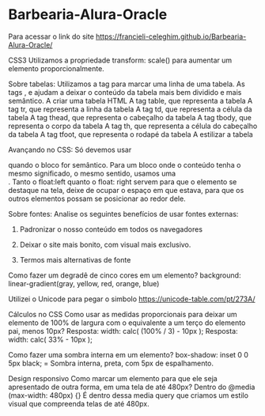# Barbearia-Alura-Oracle
Para acessar o link do site https://francieli-celeghim.github.io/Barbearia-Alura-Oracle/

CSS3
Utilizamos a propriedade transform: scale() para aumentar um elemento proporcionalmente.

Sobre tabelas: Utilizamos a tag <tr> para marcar uma linha de uma tabela.
As tags <thead>, <tbody> e <tfoot> ajudam a deixar o conteúdo da tabela mais bem dividido e mais semântico.
A criar uma tabela HTML
A tag table, que representa a tabela
A tag tr, que representa a linha da tabela
A tag td, que representa a célula da tabela
A tag thead, que representa o cabeçalho da tabela
A tag tbody, que representa o corpo da tabela
A tag th, que representa a célula do cabeçalho da tabela
A tag tfoot, que representa o rodapé da tabela
A estilizar a tabela

Avançando no CSS:
Só devemos usar <section> quando o bloco for semântico. Para um bloco onde o conteúdo tenha o mesmo significado, o mesmo sentido, usamos uma <section>.
Tanto o float:left quanto o float: right servem para que o elemento se destaque na tela, deixe de ocupar o espaço em que estava, para que os outros elementos possam se posicionar ao redor dele.

Sobre fontes:
Analise os seguintes benefícios de usar fontes externas:

1) Padronizar o nosso conteúdo em todos os navegadores

2) Deixar o site mais bonito, com visual mais exclusivo.

3) Termos mais alternativas de fonte

Como fazer um degradê de cinco cores em um elemento?
background: linear-gradient(gray, yellow, red, orange, blue)

Utilizei o Unicode para pegar o simbolo
https://unicode-table.com/pt/273A/

Cálculos no CSS
Como usar as medidas proporcionais para deixar um elemento de 100% de largura com o equivalente a um terço do elemento pai, menos 10px?
Resposta: width: calc( (100% / 3) - 10px );
Resposta: width: calc( 33% - 10px );

Como fazer uma sombra interna em um elemento?
box-shadow: inset 0 0 5px black; = Sombra interna, preta, com 5px de espalhamento.

Design responsivo
Como marcar um elemento para que ele seja apresentado de outra forma, em uma tela de até 480px?
Dentro do @media (max-width: 480px) {} É dentro dessa media query que criamos um estilo visual que compreenda telas de até 480px.